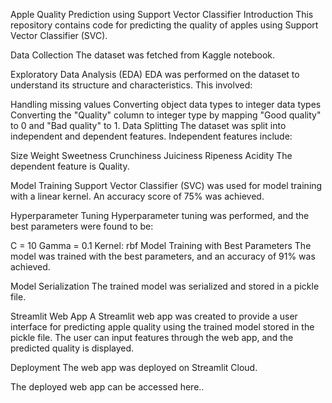 Apple Quality Prediction using Support Vector Classifier
Introduction
This repository contains code for predicting the quality of apples using Support Vector Classifier (SVC).

Data Collection
The dataset was fetched from Kaggle notebook.

Exploratory Data Analysis (EDA)
EDA was performed on the dataset to understand its structure and characteristics. This involved:

Handling missing values
Converting object data types to integer data types
Converting the "Quality" column to integer type by mapping "Good quality" to 0 and "Bad quality" to 1.
Data Splitting
The dataset was split into independent and dependent features. Independent features include:

Size
Weight
Sweetness
Crunchiness
Juiciness
Ripeness
Acidity
The dependent feature is Quality.

Model Training
Support Vector Classifier (SVC) was used for model training with a linear kernel. An accuracy score of 75% was achieved.

Hyperparameter Tuning
Hyperparameter tuning was performed, and the best parameters were found to be:

C = 10
Gamma = 0.1
Kernel: rbf
Model Training with Best Parameters
The model was trained with the best parameters, and an accuracy of 91% was achieved.

Model Serialization
The trained model was serialized and stored in a pickle file.

Streamlit Web App
A Streamlit web app was created to provide a user interface for predicting apple quality using the trained model stored in the pickle file. The user can input features through the web app, and the predicted quality is displayed.

Deployment
The web app was deployed on Streamlit Cloud.

The deployed web app can be accessed here..
